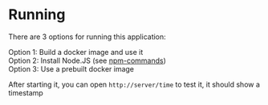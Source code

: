 # Running

There are 3 options for running this application:

Option 1: Build a docker image and use it  
Option 2: Install Node.JS (see [npm-commands](./npm-commands.md))  
Option 3: Use a prebuilt docker image  

After starting it, you can open ``http://server/time`` to test it,
it should show a timestamp
